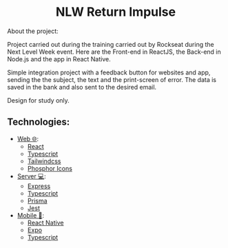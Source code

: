 <h1 align="center">NLW Return Impulse</h1>

About the project:

Project carried out during the training carried out by Rockseat during the Next Level Week event.
Here are the Front-end in ReactJS, the Back-end in Node.js and the app in React Native.

Simple integration project with a feedback button for websites and app, sending the
the subject, the text and the print-screen of error. The data is saved in the bank and also sent to the desired email.

Design for study only.

## Technologies:

- [Web 🌐](./web):
  - [React](https://pt-br.reactjs.org/)
  - [Typescript](https://www.typescriptlang.org/)
  - [Tailwindcss](https://tailwindcss.com/)
  - [Phosphor Icons](https://phosphoricons.com/)
- [Server 💻](./server):
  - [Express](https://expressjs.com/pt-br/)
  - [Typescript](https://www.typescriptlang.org/)
  - [Prisma](https://www.prisma.io/)
  - [Jest](https://jestjs.io/pt-BR/)
- [Mobile 📱](./mobile):
  - [React Native](https://reactnative.dev/)
  - [Expo](https://expo.dev/)
  - [Typescript](https://www.typescriptlang.org/)

